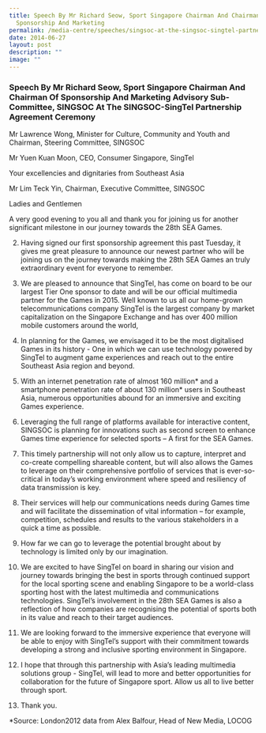```yaml
---
title: Speech By Mr Richard Seow, Sport Singapore Chairman And Chairman Of
  Sponsorship And Marketing
permalink: /media-centre/speeches/singsoc-at-the-singsoc-singtel-partnership-agreement-ceremony/
date: 2014-06-27
layout: post
description: ""
image: ""
---
```



### **Speech By Mr Richard Seow, Sport Singapore Chairman And Chairman Of Sponsorship And Marketing Advisory Sub-Committee, SINGSOC At The SINGSOC-SingTel Partnership Agreement Ceremony**

Mr Lawrence Wong, Minister for Culture, Community and Youth and Chairman, Steering Committee, SINGSOC

Mr Yuen Kuan Moon, CEO, Consumer Singapore, SingTel

Your excellencies and dignitaries from Southeast Asia

Mr Lim Teck Yin, Chairman, Executive Committee, SINGSOC

Ladies and Gentlemen

A very good evening to you all and thank you for joining us for another significant milestone in our journey towards the 28th SEA Games.

2. Having signed our first sponsorship agreement this past Tuesday, it gives me great pleasure to announce our newest partner who will be joining us on the journey towards making the 28th SEA Games an truly extraordinary event for everyone to remember. 

3. We are pleased to announce that SingTel, has come on board to be our largest Tier One sponsor to date and will be our official multimedia partner for the Games in 2015. Well known to us all our home-grown telecommunications company SingTel is the largest company by market capitalization on the Singapore Exchange and has over 400 million mobile customers around the world,

4. In planning for the Games, we envisaged it to be the most digitalised Games in its history - One in which we can use technology powered by SingTel to augment game experiences and reach out to the entire Southeast Asia region and beyond. 

5. With an internet penetration rate of almost 160 million* and a smartphone penetration rate of about 130 million* users in Southeast Asia, numerous opportunities abound for an immersive and exciting Games experience.

6. Leveraging the full range of platforms available for interactive content, SINGSOC is planning for innovations such as second screen to enhance Games time experience for selected sports – A first for the SEA Games. 

7. This timely partnership will not only allow us to capture, interpret and co-create compelling shareable content, but will also allows the Games to leverage on their comprehensive portfolio of services that is ever-so-critical in today’s working environment where speed and resiliency of data transmission is key. 

8. Their services will help our communications needs during Games time and will facilitate the dissemination of vital information – for example, competition, schedules and results to the various stakeholders in a quick a time as possible. 

9. How far we can go to leverage the potential brought about by technology is limited only by our imagination. 

10. We are excited to have SingTel on board in sharing our vision and journey towards bringing the best in sports through continued support for the local sporting scene and enabling Singapore to be a world-class sporting host with the latest multimedia and communications technologies. SingTel’s involvement in the 28th SEA Games is also a reflection of how companies are recognising the potential of sports both in its value and reach to their target audiences. 

11. We are looking forward to the immersive experience that everyone will be able to enjoy with SingTel’s support with their commitment towards developing a strong and inclusive sporting environment in Singapore. 

12. I hope that through this partnership with Asia’s leading multimedia solutions group - SingTel, will lead to more and better opportunities for collaboration for the future of Singapore sport. Allow us all to live better through sport.

13. Thank you.

*Source: London2012 data from Alex Balfour, Head of New Media, LOCOG